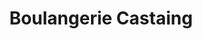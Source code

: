 ---
title: "Boulangerie Castaing"
url: /villefranche-de-lauragais/boulangerie-castaing/
shop: boulangerie
---